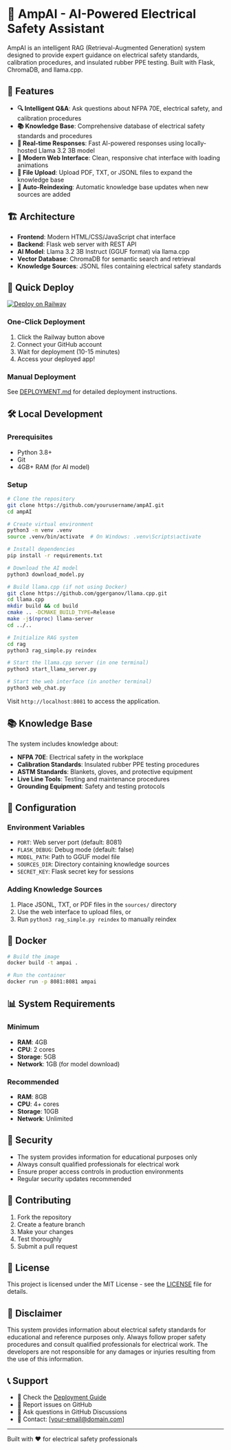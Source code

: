 # 🤖 AmpAI - AI-Powered Electrical Safety Assistant

AmpAI is an intelligent RAG (Retrieval-Augmented Generation) system designed to provide expert guidance on electrical safety standards, calibration procedures, and insulated rubber PPE testing. Built with Flask, ChromaDB, and llama.cpp.

## 🌟 Features

- **🔍 Intelligent Q&A**: Ask questions about NFPA 70E, electrical safety, and calibration procedures
- **📚 Knowledge Base**: Comprehensive database of electrical safety standards and procedures
- **🚀 Real-time Responses**: Fast AI-powered responses using locally-hosted Llama 3.2 3B model
- **📱 Modern Web Interface**: Clean, responsive chat interface with loading animations
- **📄 File Upload**: Upload PDF, TXT, or JSONL files to expand the knowledge base
- **🔄 Auto-Reindexing**: Automatic knowledge base updates when new sources are added

## 🏗️ Architecture

- **Frontend**: Modern HTML/CSS/JavaScript chat interface
- **Backend**: Flask web server with REST API
- **AI Model**: Llama 3.2 3B Instruct (GGUF format) via llama.cpp
- **Vector Database**: ChromaDB for semantic search and retrieval
- **Knowledge Sources**: JSONL files containing electrical safety standards

## 🚀 Quick Deploy

[![Deploy on Railway](https://railway.app/button.svg)](https://railway.app/template/your-template-id)

### One-Click Deployment
1. Click the Railway button above
2. Connect your GitHub account
3. Wait for deployment (10-15 minutes)
4. Access your deployed app!

### Manual Deployment
See [DEPLOYMENT.md](DEPLOYMENT.md) for detailed deployment instructions.

## 🛠️ Local Development

### Prerequisites
- Python 3.8+
- Git
- 4GB+ RAM (for AI model)

### Setup
```bash
# Clone the repository
git clone https://github.com/yourusername/ampAI.git
cd ampAI

# Create virtual environment
python3 -m venv .venv
source .venv/bin/activate  # On Windows: .venv\Scripts\activate

# Install dependencies
pip install -r requirements.txt

# Download the AI model
python3 download_model.py

# Build llama.cpp (if not using Docker)
git clone https://github.com/ggerganov/llama.cpp.git
cd llama.cpp
mkdir build && cd build
cmake .. -DCMAKE_BUILD_TYPE=Release
make -j$(nproc) llama-server
cd ../..

# Initialize RAG system
cd rag
python3 rag_simple.py reindex

# Start the llama.cpp server (in one terminal)
python3 start_llama_server.py

# Start the web interface (in another terminal)
python3 web_chat.py
```

Visit `http://localhost:8081` to access the application.

## 📚 Knowledge Base

The system includes knowledge about:
- **NFPA 70E**: Electrical safety in the workplace
- **Calibration Standards**: Insulated rubber PPE testing procedures  
- **ASTM Standards**: Blankets, gloves, and protective equipment
- **Live Line Tools**: Testing and maintenance procedures
- **Grounding Equipment**: Safety and testing protocols

## 🔧 Configuration

### Environment Variables
- `PORT`: Web server port (default: 8081)
- `FLASK_DEBUG`: Debug mode (default: false)
- `MODEL_PATH`: Path to GGUF model file
- `SOURCES_DIR`: Directory containing knowledge sources
- `SECRET_KEY`: Flask secret key for sessions

### Adding Knowledge Sources
1. Place JSONL, TXT, or PDF files in the `sources/` directory
2. Use the web interface to upload files, or
3. Run `python3 rag_simple.py reindex` to manually reindex

## 🐳 Docker

```bash
# Build the image
docker build -t ampai .

# Run the container
docker run -p 8081:8081 ampai
```

## 📊 System Requirements

### Minimum
- **RAM**: 4GB
- **CPU**: 2 cores
- **Storage**: 5GB
- **Network**: 1GB (for model download)

### Recommended
- **RAM**: 8GB
- **CPU**: 4+ cores
- **Storage**: 10GB
- **Network**: Unlimited

## 🔐 Security

- The system provides information for educational purposes only
- Always consult qualified professionals for electrical work
- Ensure proper access controls in production environments
- Regular security updates recommended

## 🤝 Contributing

1. Fork the repository
2. Create a feature branch
3. Make your changes
4. Test thoroughly
5. Submit a pull request

## 📄 License

This project is licensed under the MIT License - see the [LICENSE](LICENSE) file for details.

## 🚨 Disclaimer

This system provides information about electrical safety standards for educational and reference purposes only. Always follow proper safety procedures and consult qualified professionals for electrical work. The developers are not responsible for any damages or injuries resulting from the use of this information.

## 📞 Support

- 📖 Check the [Deployment Guide](DEPLOYMENT.md)
- 🐛 Report issues on GitHub
- 💬 Ask questions in GitHub Discussions
- 📧 Contact: [your-email@domain.com]

---

Built with ❤️ for electrical safety professionals
